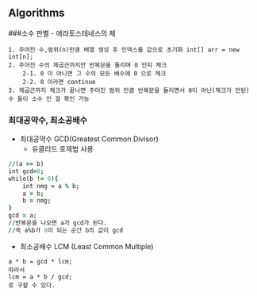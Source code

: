 ## Algorithms
###소수 판별
    - 에라토스테네스의 체
```
1. 주어진 수,범위(n)만큼 배열 생성 후 인덱스를 값으로 초기화 int[] arr = new int[n];
2. 주어진 수의 제곱근까지만 반복문을 돌리며 0 인지 체크
    2-1. 0 이 아니면 그 수의 모든 배수에 0 으로 체크
    2-2. 0 이라면 continue
3. 제곱근까지 체크가 끝나면 주어진 범위 만큼 반복문을 돌리면서 0이 아닌(체크가 안된) 수 들이 소수 인 걸 확인 가능
```     
### 최대공약수, 최소공배수
- 최대공약수 GCD(Greatest Common Divisor)
    - 유클리드 호제법 사용
```j
//(a >= b)
int gcd=0;
while(b != 0){
    int nmg = a % b;
    a = b;
    b = nmg;
}
gcd = a;
//반복문을 나오면 a가 gcd가 된다.
//즉 a%b가 0이 되는 순간 b의 값이 gcd
```
- 최소공배수 LCM (Least Common Multiple)
```
a * b = gcd * lcm;
따라서
lcm = a * b / gcd;
로 구할 수 있다.

```
            